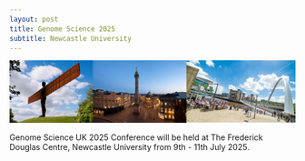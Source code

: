 ```yaml
---
layout: post
title: Genome Science 2025
subtitle: Newcastle University
---
```


![Genome Science - Newcastle ](https://github.com/genomescience-org-uk/website/blob/master/assets/img/image.png?raw=true)

Genome Science UK 2025 Conference will be held at The Frederick Douglas Centre, Newcastle University from 9th - 11th July 2025.
